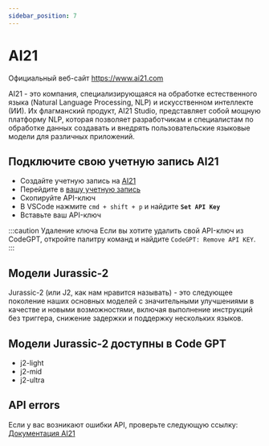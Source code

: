 ```yaml
---
sidebar_position: 7
---
```


# AI21
Официальный веб-сайт https://www.ai21.com

AI21 - это компания, специализирующаяся на обработке естественного языка (Natural Language Processing, NLP) и искусственном интеллекте (ИИ). Их флагманский продукт, AI21 Studio, представляет собой мощную платформу NLP, которая позволяет разработчикам и специалистам по обработке данных создавать и внедрять пользовательские языковые модели для различных приложений.

## Подключите свою учетную запись AI21
- Создайте учетную запись на [AI21](https://www.ai21.com/)
- Перейдите в [вашу учетную запись](https://studio.ai21.com/account/account)
- Скопируйте API-ключ
- В VSCode нажмите ```cmd + shift + p``` и найдите **`Set API Key`**
- Вставьте ваш API-ключ

:::caution Удаление ключа
Если вы хотите удалить свой API-ключ из CodeGPT, откройте палитру команд и найдите `CodeGPT: Remove API KEY`.
:::

## Модели Jurassic-2
Jurassic-2 (или J2, как нам нравится называть) - это следующее поколение наших основных моделей с значительными улучшениями в качестве и новыми возможностями, включая выполнение инструкций без триггера, снижение задержки и поддержку нескольких языков.

## Модели Jurassic-2 доступны в Code GPT
- j2-light
- j2-mid
- j2-ultra

## API errors
Если у вас возникают ошибки API, проверьте следующую ссылку: [Документация AI21](https://docs.ai21.com/reference/j2-complete-api-ref)
